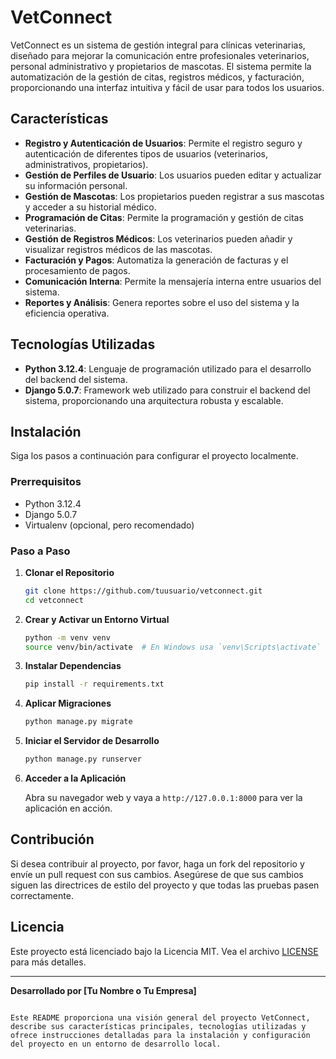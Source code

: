 # VetConnect

VetConnect es un sistema de gestión integral para clínicas veterinarias, diseñado para mejorar la comunicación entre profesionales veterinarios, personal administrativo y propietarios de mascotas. El sistema permite la automatización de la gestión de citas, registros médicos, y facturación, proporcionando una interfaz intuitiva y fácil de usar para todos los usuarios.

## Características

- **Registro y Autenticación de Usuarios**: Permite el registro seguro y autenticación de diferentes tipos de usuarios (veterinarios, administrativos, propietarios).
- **Gestión de Perfiles de Usuario**: Los usuarios pueden editar y actualizar su información personal.
- **Gestión de Mascotas**: Los propietarios pueden registrar a sus mascotas y acceder a su historial médico.
- **Programación de Citas**: Permite la programación y gestión de citas veterinarias.
- **Gestión de Registros Médicos**: Los veterinarios pueden añadir y visualizar registros médicos de las mascotas.
- **Facturación y Pagos**: Automatiza la generación de facturas y el procesamiento de pagos.
- **Comunicación Interna**: Permite la mensajería interna entre usuarios del sistema.
- **Reportes y Análisis**: Genera reportes sobre el uso del sistema y la eficiencia operativa.

## Tecnologías Utilizadas

- **Python 3.12.4**: Lenguaje de programación utilizado para el desarrollo del backend del sistema.
- **Django 5.0.7**: Framework web utilizado para construir el backend del sistema, proporcionando una arquitectura robusta y escalable.

## Instalación

Siga los pasos a continuación para configurar el proyecto localmente.

### Prerrequisitos

- Python 3.12.4
- Django 5.0.7
- Virtualenv (opcional, pero recomendado)

### Paso a Paso

1. **Clonar el Repositorio**

   ```sh
   git clone https://github.com/tuusuario/vetconnect.git
   cd vetconnect
   ```

2. **Crear y Activar un Entorno Virtual**

   ```sh
   python -m venv venv
   source venv/bin/activate  # En Windows usa `venv\Scripts\activate`
   ```

3. **Instalar Dependencias**

   ```sh
   pip install -r requirements.txt
   ```

4. **Aplicar Migraciones**

   ```sh
   python manage.py migrate
   ```

5. **Iniciar el Servidor de Desarrollo**

   ```sh
   python manage.py runserver
   ```

6. **Acceder a la Aplicación**

   Abra su navegador web y vaya a `http://127.0.0.1:8000` para ver la aplicación en acción.

## Contribución

Si desea contribuir al proyecto, por favor, haga un fork del repositorio y envíe un pull request con sus cambios. Asegúrese de que sus cambios siguen las directrices de estilo del proyecto y que todas las pruebas pasen correctamente.

## Licencia

Este proyecto está licenciado bajo la Licencia MIT. Vea el archivo [LICENSE](LICENSE) para más detalles.

---

**Desarrollado por [Tu Nombre o Tu Empresa]**
```

Este README proporciona una visión general del proyecto VetConnect, describe sus características principales, tecnologías utilizadas y ofrece instrucciones detalladas para la instalación y configuración del proyecto en un entorno de desarrollo local.
